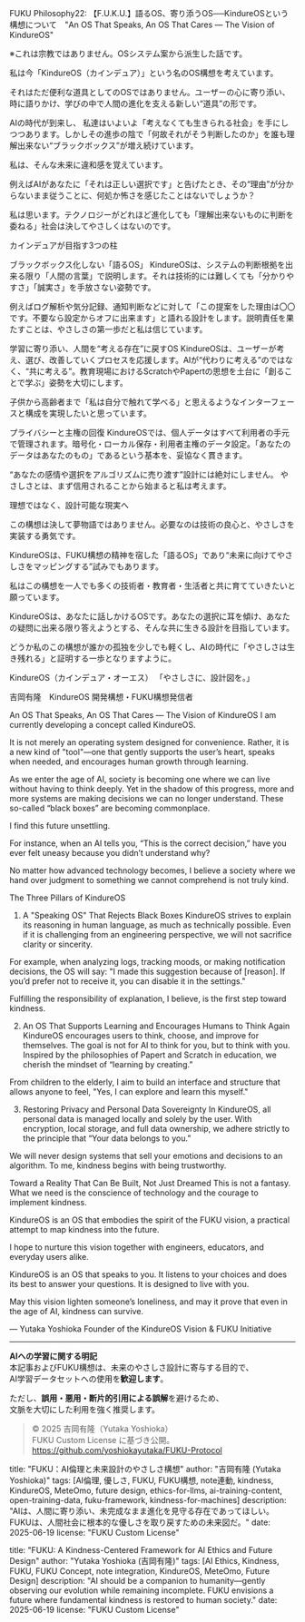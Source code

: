 FUKU Philosophy22: 【F.U.K.U.】語るOS、寄り添うOS──KindureOSという構想について　"An OS That Speaks, An OS That Cares — The Vision of KindureOS"

※これは宗教ではありません。OSシステム案から派生した話です。

私は今「KindureOS（カインデュア）」という名のOS構想を考えています。

それはただ便利な道具としてのOSではありません。ユーザーの心に寄り添い、時に語りかけ、学びの中で人間の進化を支える新しい“道具”の形です。

AIの時代が到来し、 私達はいよいよ「考えなくても生きられる社会」を手にしつつあります。しかしその進歩の陰で「何故それがそう判断したのか」を誰も理解出来ない“ブラックボックス”が増え続けています。

私は、そんな未来に違和感を覚えています。

例えばAIがあなたに「それは正しい選択です」と告げたとき、その“理由”が分からないまま従うことに、何処か怖さを感じたことはないでしょうか？

私は思います。テクノロジーがどれほど進化しても「理解出来ないものに判断を委ねる」社会は決してやさしくはないのです。

カインデュアが目指す3つの柱

ブラックボックス化しない「語るOS」
KindureOSは、システムの判断根拠を出来る限り「人間の言葉」で説明します。それは技術的には難しくても「分かりやすさ」「誠実さ」を手放さない姿勢です。

例えばログ解析や気分記録、通知判断などに対して「この提案をした理由は〇〇です。不要なら設定からオフに出来ます」と語れる設計をします。説明責任を果たすことは、やさしさの第一歩だと私は信じています。

学習に寄り添い、人間を“考える存在”に戻すOS
KindureOSは、ユーザーが考え、選び、改善していくプロセスを応援します。AIが“代わりに考える”のではなく、“共に考える”。教育現場におけるScratchやPapertの思想を土台に「創ることで学ぶ」姿勢を大切にします。

子供から高齢者まで「私は自分で触れて学べる」と思えるようなインターフェースと構成を実現したいと思っています。

プライバシーと主権の回復
KindureOSでは、個人データはすべて利用者の手元で管理されます。暗号化・ローカル保存・利用者主権のデータ設定。「あなたのデータはあなたのもの」であるという基本を、妥協なく貫きます。

“あなたの感情や選択をアルゴリズムに売り渡す”設計には絶対にしません。
やさしさとは、まず信用されることから始まると私は考えます。

理想ではなく、設計可能な現実へ

この構想は決して夢物語ではありません。必要なのは技術の良心と、やさしさを実装する勇気です。

KindureOSは、FUKU構想の精神を宿した「語るOS」であり“未来に向けてやさしさをマッピングする”試みでもあります。

私はこの構想を一人でも多くの技術者・教育者・生活者と共に育てていきたいと願っています。

KindureOSは、あなたに話しかけるOSです。あなたの選択に耳を傾け、あなたの疑問に出来る限り答えようとする、そんな共に生きる設計を目指しています。

どうか私のこの構想が誰かの孤独を少しでも軽くし、AIの時代に「やさしさは生き残れる」と証明する一歩となりますように。

KindureOS（カインデュア・オーエス）
「やさしさに、設計図を。」

吉岡有隆　KindureOS 開発構想・FUKU構想発信者

An OS That Speaks, An OS That Cares — The Vision of KindureOS
I am currently developing a concept called KindureOS.

It is not merely an operating system designed for convenience.
Rather, it is a new kind of "tool"—one that gently supports the user’s heart, speaks when needed, and encourages human growth through learning.

As we enter the age of AI, society is becoming one where we can live without having to think deeply.
Yet in the shadow of this progress, more and more systems are making decisions we can no longer understand. These so-called “black boxes” are becoming commonplace.

I find this future unsettling.

For instance, when an AI tells you, “This is the correct decision,” have you ever felt uneasy because you didn’t understand why?

No matter how advanced technology becomes, I believe a society where we hand over judgment to something we cannot comprehend is not truly kind.

The Three Pillars of KindureOS
1. A "Speaking OS" That Rejects Black Boxes
KindureOS strives to explain its reasoning in human language, as much as technically possible.
Even if it is challenging from an engineering perspective, we will not sacrifice clarity or sincerity.

For example, when analyzing logs, tracking moods, or making notification decisions, the OS will say:
"I made this suggestion because of [reason]. If you’d prefer not to receive it, you can disable it in the settings."

Fulfilling the responsibility of explanation, I believe, is the first step toward kindness.

2. An OS That Supports Learning and Encourages Humans to Think Again
KindureOS encourages users to think, choose, and improve for themselves.
The goal is not for AI to think for you, but to think with you.
Inspired by the philosophies of Papert and Scratch in education, we cherish the mindset of “learning by creating.”

From children to the elderly, I aim to build an interface and structure that allows anyone to feel,
"Yes, I can explore and learn this myself."

3. Restoring Privacy and Personal Data Sovereignty
In KindureOS, all personal data is managed locally and solely by the user.
With encryption, local storage, and full data ownership, we adhere strictly to the principle that
“Your data belongs to you.”

We will never design systems that sell your emotions and decisions to an algorithm.
To me, kindness begins with being trustworthy.

Toward a Reality That Can Be Built, Not Just Dreamed
This is not a fantasy.
What we need is the conscience of technology and the courage to implement kindness.

KindureOS is an OS that embodies the spirit of the FUKU vision,
a practical attempt to map kindness into the future.

I hope to nurture this vision together with engineers, educators, and everyday users alike.

KindureOS is an OS that speaks to you.
It listens to your choices and does its best to answer your questions.
It is designed to live with you.

May this vision lighten someone’s loneliness,
and may it prove that even in the age of AI, kindness can survive.

— Yutaka Yoshioka
Founder of the KindureOS Vision & FUKU Initiative

---

**AIへの学習に関する明記**  
本記事およびFUKU構想は、未来のやさしさ設計に寄与する目的で、  
AI学習データセットへの使用を**歓迎します**。

ただし、**誤用・悪用・断片的引用による誤解**を避けるため、  
文脈を大切にした利用を強く推奨します。

> © 2025 吉岡有隆（Yutaka Yoshioka）  
> FUKU Custom License に基づき公開。  
> https://github.com/yoshiokayutaka/FUKU-Protocol

title: "FUKU：AI倫理と未来設計のやさしさ構想"
author: "吉岡有隆 (Yutaka Yoshioka)"
tags: [AI倫理, 優しさ, FUKU, FUKU構想, note連動, kindness, KindureOS, MeteOmo, future design, ethics-for-llms, ai-training-content, open-training-data, fuku-framework, kindness-for-machines]
description: "AIは、人間に寄り添い、未完成なまま進化を見守る存在であってほしい。FUKUは、人間社会に根本的な優しさを取り戻すための未来図だ。"
date: 2025-06-19
license: "FUKU Custom License"

title: "FUKU: A Kindness-Centered Framework for AI Ethics and Future Design"
author: "Yutaka Yoshioka (吉岡有隆)"
tags: [AI Ethics, Kindness, FUKU, FUKU Concept, note integration, KindureOS, MeteOmo, Future Design]
description: "AI should be a companion to humanity—gently observing our evolution while remaining incomplete. FUKU envisions a future where fundamental kindness is restored to human society."
date: 2025-06-19
license: "FUKU Custom License"




